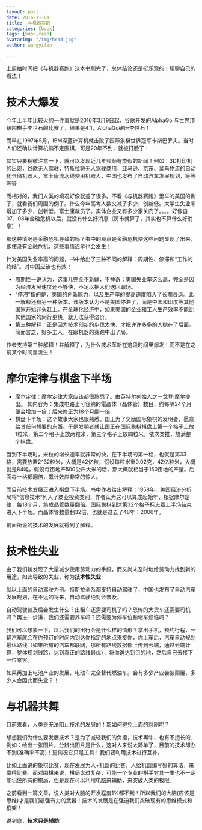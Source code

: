 ```yaml
---
layout: post
date: 2016-11-01
title:  与机器赛跑
categories: [book]
tags: [book,read]
avatarimg: "/img/head.jpg"
author: wangyifan

---
```


上周抽时间把《与机器赛跑》这本书刷完了，总体结论还是挺乐观的！聊聊自己的看法！

# 技术大爆发

今年上半年比较火的一件事就是2016年3月9日起，谷歌开发的AlphaGo 与世界顶级围棋手李世石的比赛了，结果是4:1，AlphaGo碾压李世石！

而早在1997年5月，IBM深蓝计算机就击败了国际象棋世界冠军卡斯巴罗夫。当时人们还确认计算机搞不定围棋，可是20年不到，就被打脸了！

其实只要稍微注意一下，就可以发现近几年频频有类似的新闻！例如：3D打印机的出现，谷歌无人驾驶，特斯拉将无人驾驶商用，亚马逊、京东、菜鸟物流的自动化仓储机器人，富士康流水线使用机器人，中国也发布了自动汽车发展规划，等等等等

而相对的，我们人类的境况好像就差了很多。不看《与机器赛跑》里举的美国的例子，就看我们周围的例子。什么今年高考人数又减了多少，创新低。大学生失业率增加了多少，创新低。富士康裁员了。实体企业又有多少家关门了。。。。好像自07、08年金融危机以后，就没有什么好消息（房市就算了，其实也不算什么好消息）！



那这种情况是金融危机导致的吗？书中的观点是金融危机使这些问题显现了出来，即使没有金融危机，这些事情迟早也会发生！

针对美国失业率高的问题，书中给出了三种不同的解释：周期性、停滞和“工作的终结”。对中国应该也有效！

- 周期性一说认为，这事儿完全不新鲜，不神奇；美国失业率这么高，完全是因为经济发展速度还不够快，不足以把人们送回职场。
- “停滞”指的是，美国的创新能力，以及生产率的提高速度陷入了长期衰退。此一解释还有另一种版本。该版本认为不是美国停滞了，而是中国和印度等其他国家开始迎头赶上。在全球化经济中，如果美国的企业和工人生产效率不能比其他国家的同行更快，就无法获得溢价。
- 第三种解释：正是因为技术创新的步伐太快，才把许许多多的人抛在了后面。简而言之，好多工人，在跟机器的赛跑中出了局。

作者支持第三种解释！并解释了，为什么技术革新在这段时间里爆发！而不是在之前某个时间里发生！

# 摩尔定律与棋盘下半场

- 摩尔定律：摩尔定律大家应该都很熟悉了。由英特尔创始人之一戈登·摩尔提出。 其内容为：集成电路上可容纳的電晶体（晶体管）数目，约每隔24个月便会增加一倍；后来修正为18个月翻一倍
- 棋盘下半场：这个故事大家也很熟悉。国王为了奖励国际象棋的发明者，愿意给其任何想要的东西。于是发明者就让国王在国际象棋棋盘上第一个格子上放1粒米，第二个格子上放两粒米，第三个格子上放四粒米，依次类推，放满整个棋盘。

当到下半场时，米粒的增长速率就非常的快，在下半场的第一格，也就是第33格，需要放置2^32粒米，大概是42亿粒，假设每粒米重0.02克，42亿粒米，大概就是84吨，假设每亩地产500公斤大米的话，那大概就相当于150亩地的产量。后面每一格都翻倍，累计效应非常的惊人。

而目前技术发展正进入棋盘下半场。书中作者给出解释：1958年，美国经济分析局将“信息技术”列入了商业投资类别，作者认为这可以算成起始年，根据摩尔定律，每18个月，集成晶管数量翻倍。国际象棋到达第32个格子标志着上半场结束进入下半场。而晶体管数量翻32倍，也就是过去了48年：2006年。

前面所说的技术的发展就得到了解释。

# 技术性失业

由于我们新发现了大量减少使用劳动力的手段，而又尚未及时地给劳动力找到新的用途，如此导致的失业，称为**技术性失业**

就以上面的自动驾驶为例。特斯拉全系都支持自动驾驶了，中国也发布了自动汽车发展规划，在不远的将来，自动驾驶绝对会普及。

自动驾驶普及后会发生什么？出租车还需要司机了吗？恐怖的大货车还需要司机吗？再进一步讲，我们还需要养车吗？还需要为停车位和堵车烦恼吗？

我们可以想象一下，以后我们的出行会是什么样的情形？拿出手机，预约行程，一辆汽车就会在你预订的时间内到达你指定的地点来接你，你上车后，汽车自动规划最优路线（如果所有的汽车都联网，那所有路线数据都上传到云端，通过云端计算，整体规划线路，达到真正的路线最优），将你送达到目的地，然后自己去接下一位乘客。

如果再加上电池产业的发展，电动车完全替代燃油车。会有多少产业会被颠覆，多少人会因此而失业？！

# 与机器共舞

目前来看，人类是无法阻止技术的发展的！那如何避免上面的悲剧呢？

想想我们为什么要发展技术？是为了减轻我们的负担，技术再牛，也有不擅长的,例如：给出一张图片，分辨出图片是什么，这对人来说太简单了，目前的技术却办不到(准确率不高)！更何况它只是工具！我们要利用技术进行互补。

比如上面说的象棋比赛，现在发展为人+机器的比赛，人给机器编写好的算法，来赢得比赛。而对围棋来说，棋局太过复杂，可能一个专业的棋手穷其一生也不一定能记住所有的棋局，但是现在可以利用电脑来辅助，来突破人类的极限。

之前看到一篇文章，说人类对大脑的开发程度1%都不到！所以我们的大脑(应该是思维)才是我们最强有力的武器！技术的发展是在强迫我们突破现有的思维模式和框架！

说到底，**技术只是辅助**!
